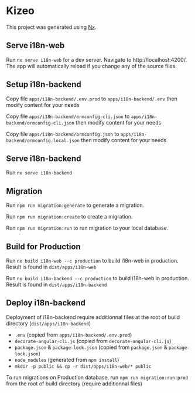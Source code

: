 

# Kizeo

This project was generated using [Nx](https://nx.dev).

## Serve i18n-web

Run `nx serve i18n-web` for a dev server. Navigate to http://localhost:4200/. The app will automatically reload if you change any of the source files.

## Setup i18n-backend

Copy file `apps/i18n-backend/.env.prod` to `apps/i18n-backend/.env` then modify content for your needs

Copy file `apps/i18n-backend/ormconfig-cli.json` to `apps/i18n-backend/ormconfig-cli.json` then modify content for your needs

Copy file `apps/i18n-backend/ormconfig.json` to `apps/i18n-backend/ormconfig.local.json` then modify content for your needs

## Serve i18n-backend

Run `nx serve i18n-backend`

## Migration

Run `npm run migration:generate` to generate a migration.

Run `npm run migration:create` to create a migration.

Run `npm run migration:run` to run migration to your local database.

## Build for Production

Run `nx build i18n-web --c production` to build i18n-web in production. Result is found in `dist/apps/i18n-web`

Run `nx build i18n-backend --c production` to build i18n-web in production. Result is found in `dist/apps/i18n-backend`

## Deploy i18n-backend

Deployment of i18n-backend require additionnal files at the root of build directory (`dist/apps/i18n-backend`)
 - `.env` (copied from `apps/i18n-backend/.env.prod`)
 - `decorate-angular-cli.js` (copied from `decorate-angular-cli.js`)
 - `package.json` & `package-lock.json` (copied from `package.json` & `package-lock.json`)
 - `node_modules` (generated from `npm install`)
 - `mkdir -p public && cp -r dist/apps/i18n-web/* public`

To run migrations on Production database, run `npm run migration:run:prod` from the root of build directory (require additionnal files)